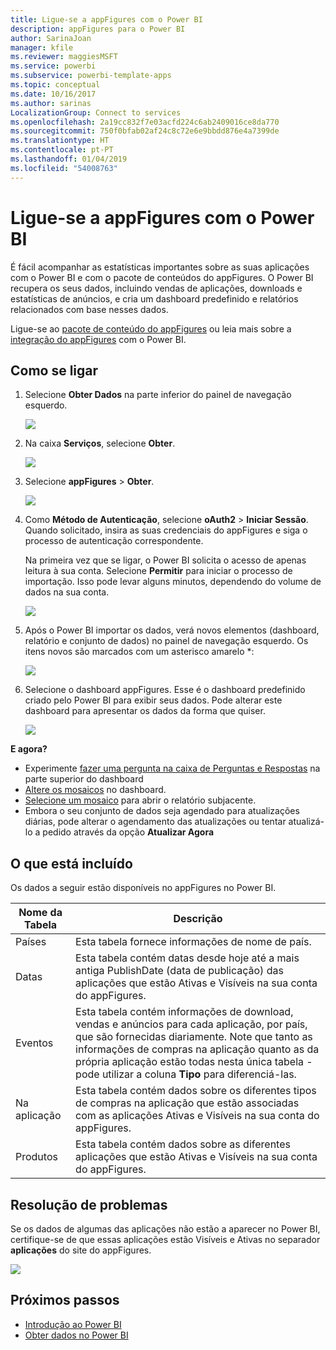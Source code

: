 ```yaml
---
title: Ligue-se a appFigures com o Power BI
description: appFigures para o Power BI
author: SarinaJoan
manager: kfile
ms.reviewer: maggiesMSFT
ms.service: powerbi
ms.subservice: powerbi-template-apps
ms.topic: conceptual
ms.date: 10/16/2017
ms.author: sarinas
LocalizationGroup: Connect to services
ms.openlocfilehash: 2a19cc832f7e03acfd224c6ab2409016ce8da770
ms.sourcegitcommit: 750f0bfab02af24c8c72e6e9bbdd876e4a7399de
ms.translationtype: HT
ms.contentlocale: pt-PT
ms.lasthandoff: 01/04/2019
ms.locfileid: "54008763"
---
```

# <a name="connect-to-appfigures-with-power-bi"></a>Ligue-se a appFigures com o Power BI
É fácil acompanhar as estatísticas importantes sobre as suas aplicações com o Power BI e com o pacote de conteúdos do appFigures. O Power BI recupera os seus dados, incluindo vendas de aplicações, downloads e estatísticas de anúncios, e cria um dashboard predefinido e relatórios relacionados com base nesses dados.

Ligue-se ao [pacote de conteúdo do appFigures](https://app.powerbi.com/getdata/services/appfigures) ou leia mais sobre a [integração do appFigures](https://powerbi.microsoft.com/integrations/appfigures) com o Power BI.

## <a name="how-to-connect"></a>Como se ligar
1. Selecione **Obter Dados** na parte inferior do painel de navegação esquerdo.
   
   ![](media/service-connect-to-appfigures/pbi_getdata.png)
2. Na caixa **Serviços**, selecione **Obter**.
   
   ![](media/service-connect-to-appfigures/pbi_getservices.png)
3. Selecione **appFigures** \> **Obter**.
   
   ![](media/service-connect-to-appfigures/appfigures.png)
4. Como **Método de Autenticação**, selecione **oAuth2** \> **Iniciar Sessão**. Quando solicitado, insira as suas credenciais do appFigures e siga o processo de autenticação correspondente.
   
   Na primeira vez que se ligar, o Power BI solicita o acesso de apenas leitura à sua conta. Selecione **Permitir** para iniciar o processo de importação. Isso pode levar alguns minutos, dependendo do volume de dados na sua conta.
   
   ![](media/service-connect-to-appfigures/appfiguresdoc_06.png)
5. Após o Power BI importar os dados, verá novos elementos (dashboard, relatório e conjunto de dados) no painel de navegação esquerdo. Os itens novos são marcados com um asterisco amarelo \*:
   
    ![](media/service-connect-to-appfigures/pbi_appfigures3.png)
6. Selecione o dashboard appFigures. Esse é o dashboard predefinido criado pelo Power BI para exibir seus dados. Pode alterar este dashboard para apresentar os dados da forma que quiser.
   
    ![](media/service-connect-to-appfigures/appfiguresdoc_01.png)

**E agora?**

* Experimente [fazer uma pergunta na caixa de Perguntas e Respostas](consumer/end-user-q-and-a.md) na parte superior do dashboard
* [Altere os mosaicos](service-dashboard-edit-tile.md) no dashboard.
* [Selecione um mosaico](consumer/end-user-tiles.md) para abrir o relatório subjacente.
* Embora o seu conjunto de dados seja agendado para atualizações diárias, pode alterar o agendamento das atualizações ou tentar atualizá-lo a pedido através da opção **Atualizar Agora**

## <a name="whats-included"></a>O que está incluído
Os dados a seguir estão disponíveis no appFigures no Power BI.

| **Nome da Tabela** | **Descrição** |
| --- | --- |
| Países |Esta tabela fornece informações de nome de país. |
| Datas |Esta tabela contém datas desde hoje até a mais antiga PublishDate (data de publicação) das aplicações que estão Ativas e Visíveis na sua conta do appFigures. |
| Eventos |Esta tabela contém informações de download, vendas e anúncios para cada aplicação, por país, que são fornecidas diariamente. Note que tanto as informações de compras na aplicação quanto as da própria aplicação estão todas nesta única tabela - pode utilizar a coluna <strong>Tipo</strong> para diferenciá-las. |
| Na aplicação |Esta tabela contém dados sobre os diferentes tipos de compras na aplicação que estão associadas com as aplicações Ativas e Visíveis na sua conta do appFigures. |
| Produtos |Esta tabela contém dados sobre as diferentes aplicações que estão Ativas e Visíveis na sua conta do appFigures. |

## <a name="troubleshooting"></a>Resolução de problemas
Se os dados de algumas das aplicações não estão a aparecer no Power BI, certifique-se de que essas aplicações estão Visíveis e Ativas no separador **aplicações** do site do appFigures.

![](media/service-connect-to-appfigures/appfiguresdoc_11.png)

## <a name="next-steps"></a>Próximos passos
* [Introdução ao Power BI](service-get-started.md)
* [Obter dados no Power BI](service-get-data.md)

